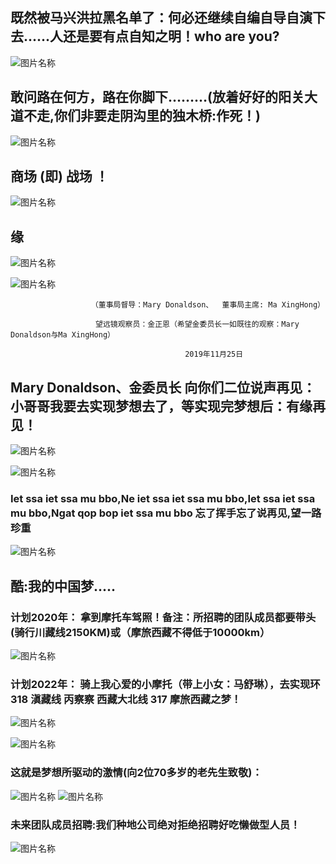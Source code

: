 ##  既然被马兴洪拉黑名单了：何必还继续自编自导自演下去......人还是要有点自知之明！who are you?
![图片名称](https://raw.githubusercontent.com/maxinghong/maxinghong.github.io/master/Road.jpg)

##  敢问路在何方，路在你脚下………(放着好好的阳关大道不走,你们非要走阴沟里的独木桥:作死！)

![图片名称](https://imgditan2012.cang.com/201205/02/2012050221300091217327.jpg)

##  商场 (即) 战场 ！ 

![图片名称](https://raw.githubusercontent.com/maxinghong/maxinghong.github.io/master/investor.jpg)

##  缘

![图片名称](https://raw.githubusercontent.com/maxinghong/maxinghong.github.io/master/Land.jpg)

![图片名称](https://raw.githubusercontent.com/maxinghong/maxinghong.github.io/master/Investment.jpg)



                      （董事局督导：Mary Donaldson、  董事局主席: Ma XingHong）
                      
                       望远镜观察员：金正恩（希望金委员长一如既往的观察：Mary Donaldson与Ma XingHong）
                       
                                           2019年11月25日
                                           
##  Mary Donaldson、金委员长 向你们二位说声再见：小哥哥我要去实现梦想去了，等实现完梦想后：有缘再见！

![图片名称](https://raw.githubusercontent.com/maxinghong/maxinghong.github.io/master/bye.jpg)

![图片名称](https://raw.githubusercontent.com/maxinghong/maxinghong.github.io/master/goodbye.jpg)  

###  Iet ssa iet ssa mu bbo,Ne iet ssa iet ssa mu bbo,Iet ssa iet ssa mu bbo,Ngat qop bop iet ssa mu bbo 忘了挥手忘了说再见,望一路珍重

![图片名称](https://raw.githubusercontent.com/maxinghong/maxinghong.github.io/master/MaryDonaldson.jpg)


 
##  酷:我的中国梦.....

### 计划2020年： 拿到摩托车驾照！备注：所招聘的团队成员都要带头(骑行川藏线2150KM)或（摩旅西藏不得低于10000km）

![图片名称](https://raw.githubusercontent.com/maxinghong/maxinghong.github.io/master/Three_rounds.jpg)

### 计划2022年： 骑上我心爱的小摩托（带上小女：马舒琳），去实现环318 滇藏线 丙察察 西藏大北线 317 摩旅西藏之梦！
![图片名称](https://timgsa.baidu.com/timg?image&quality=80&size=b9999_10000&sec=1575108422881&di=f0c82659f50b33233e4616f95b9c8f30&imgtype=0&src=http%3A%2F%2Fpic.51yuansu.com%2Fpic3%2Fcover%2F03%2F19%2F44%2F5b64e172a8660_610.jpg)

![图片名称](https://raw.githubusercontent.com/maxinghong/maxinghong.github.io/master/xz.jpg)


### 这就是梦想所驱动的激情(向2位70多岁的老先生致敬)：

![图片名称](https://5b0988e595225.cdn.sohucs.com/images/20170906/b13118e100f346ce9bdade5ad8570c22.jpeg)
![图片名称](http://img.newmotor.com.cn/UploadFiles/2014-02/laoge/W020131016381299685842.jpg)

### 未来团队成员招聘:我们种地公司绝对拒绝招聘好吃懒做型人员！

![图片名称](https://raw.githubusercontent.com/maxinghong/maxinghong.github.io/master/index.jpg)
